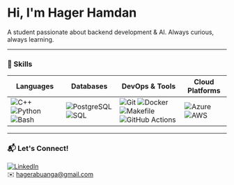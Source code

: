 # Hi, I'm **Hager Hamdan**

A student passionate about backend development & AI. Always curious, always learning.

---

### 🧰 Skills

| Languages                 | Databases            | DevOps & Tools                     | Cloud Platforms           |
|---------------------------|----------------------|----------------------------------|---------------------------|
| ![C++](https://img.shields.io/badge/C++-blueviolet?style=flat&logo=c%2B%2B&logoColor=white) ![Python](https://img.shields.io/badge/Python-lightpink?style=flat&logo=python&logoColor=white) ![Bash](https://img.shields.io/badge/Bash-pink?style=flat&logo=gnu-bash&logoColor=white) | ![PostgreSQL](https://img.shields.io/badge/PostgreSQL-lightblue?style=flat&logo=postgresql&logoColor=white) ![SQL](https://img.shields.io/badge/SQL-lightsteelblue?style=flat&logo=mysql&logoColor=white) | ![Git](https://img.shields.io/badge/Git-lightcoral?style=flat&logo=git&logoColor=white) ![Docker](https://img.shields.io/badge/Docker-lightseagreen?style=flat&logo=docker&logoColor=white) ![Makefile](https://img.shields.io/badge/Makefile-palevioletred?style=flat&logo=gnu&logoColor=white) ![GitHub Actions](https://img.shields.io/badge/GitHub_Actions-plum?style=flat&logo=github-actions&logoColor=white) | ![Azure](https://img.shields.io/badge/Azure-lightcyan?style=flat&logo=microsoft-azure&logoColor=white) ![AWS](https://img.shields.io/badge/AWS-lightpink?style=flat&logo=amazon-aws&logoColor=white) |

---

### 📬 Let's Connect!

[![LinkedIn](https://img.shields.io/badge/LinkedIn-pink?style=flat&logo=linkedin&logoColor=white)](https://www.linkedin.com/in/hager-hamdan-320692251/)  
✉️ hagerabuanga@gmail.com


<!---
imhaqer/imhaqer is a ✨ special ✨ repository because its `README.md` (this file) appears on your GitHub profile.
You can click the Preview link to take a look at your changes.
--->
